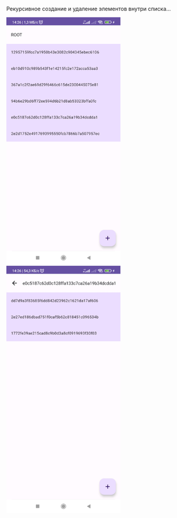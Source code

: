 Рекурсивное создание и удаление элементов внутри списка...

  <img src="https://github.com/Yodomarin7/NodeTree/blob/master/1.jpg" width="300">

  
  <img src="https://github.com/Yodomarin7/NodeTree/blob/master/2.jpg" width="300">
